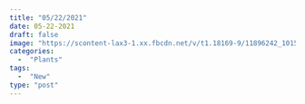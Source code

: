 ```yaml
---
title: "05/22/2021"
date: 05-22-2021
draft: false
image: "https://scontent-lax3-1.xx.fbcdn.net/v/t1.18169-9/11896242_10153473189962419_1175177092826458792_n.png?_nc_cat=109&ccb=1-3&_nc_sid=85a577&_nc_ohc=WB4p5f8KCAMAX-U0Rao&_nc_ht=scontent-lax3-1.xx&oh=a448234113845b4f99759e20afe2c048&oe=60E058E8"
categories:
  -  "Plants"
tags:
  -  "New"
type: "post"
---
```

